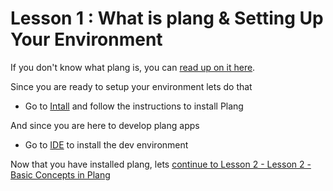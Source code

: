 # Lesson 1 : What is plang & Setting Up Your Environment

If you don't know what plang is, you can [read up on it here](WhatIsPlang.md).

Since you are ready to setup your environment lets do that

- Go to [Intall](../Install.md) and follow the instructions to install Plang

And since you are here to develop plang apps

- Go to [IDE](../IDE.md) to install the dev environment

Now that you have installed plang, lets [continue to Lesson 2 - Lesson 2 - Basic Concepts in Plang](./Lesson%202.md)
